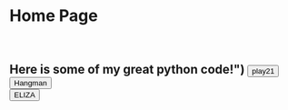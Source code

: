 <html>
<h1>
Home Page
</h1>
<br>
<h2>Here is some of my great python code!")
 <button onclick="window.location.href = '21';">play21</button>
 <br>
 <button onclick="window.location.href = 'hangman';">Hangman</button>
 <br>
 <button onclick="window.location.href = 'eliza';">ELIZA</button>
